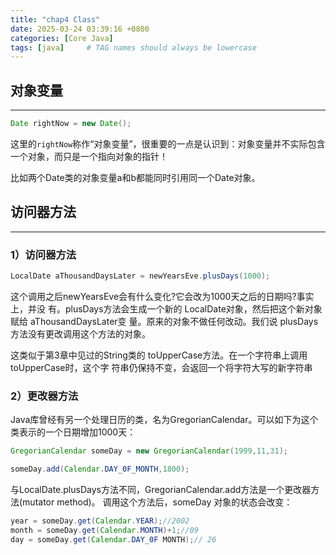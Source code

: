 ```yaml
---
title: "chap4 Class"
date: 2025-03-24 03:39:16 +0800
categories: [Core Java]
tags: [java]     # TAG names should always be lowercase
---
```


对象变量
---
---
```java
Date rightNow = new Date();
```
这里的`rightNow`称作“对象变量”，很重要的一点是认识到：对象变量并不实际包含一个对象，而只是一个指向对象的指针！

比如两个Date类的对象变量a和b都能同时引用同一个Date对象。

访问器方法
---
---

### 1）访问器方法
```java
LocalDate aThousandDaysLater = newYearsEve.plusDays(1000);
```
这个调用之后newYearsEve会有什么变化?它会改为1000天之后的日期吗?事实上，并没
有。plusDays方法会生成一个新的 LocalDate对象，然后把这个新对象赋给 aThousandDaysLater变
量。原来的对象不做任何改动。我们说 plusDays方法没有更改调用这个方法的对象。

这类似于第3章中见过的String类的 toUpperCase方法。在一个字符串上调用 toUpperCase时，这个字
符串仍保持不变，会返回一个将字符大写的新字符串

### 2）更改器方法

Java库曾经有另一个处理日历的类，名为GregorianCalendar。可以如下为这个类表示的一个日期增加1000天：
```java
GregorianCalendar someDay = new GregorianCalendar(1999,11,31);

someDay.add(Calendar.DAY_0F_MONTH,1800);
```
与LocalDate.plusDays方法不同，GregorianCalendar.add方法是一个更改器方法(mutator method)。
调用这个方法后，someDay 对象的状态会改变： 
```java
year = someDay.get(Calendar.YEAR);//2002
month = someDay.get(Calendar.MONTH)+1;//09
day = someDay.get(Calendar.DAY_0F MONTH);// 26
```

